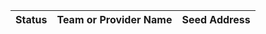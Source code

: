 <!--
This table is intended to provide a clear overview of the Tools and Services
available in our community.

Please fill in the columns as follows:

1. **Status**: Use the appropriate emoji:
   - 🟢 : Live (the service is functional and accessible)
   - 🔴 : Offline (the service is temporarily unavailable)
   - 🛠️ : Under Maintenance (the service is being updated or repaired)

2. **Team or Provider Name**: The name of the team or the provider responsible for the service.

3. **Seed Address**: The seed address.

**Note:** To add a new row, just copy an existing line and replace the details, ensuring you keep the "|" character as a column separator.
-->

| Status | Team or Provider Name | Seed Address | 
|------------------|-----------|-----------------|
